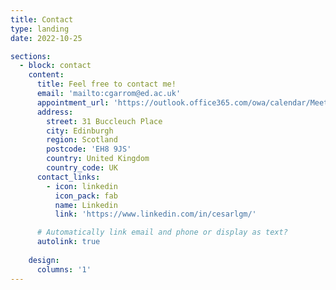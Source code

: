 ```yaml
---
title: Contact
type: landing
date: 2022-10-25

sections:
  - block: contact
    content:
      title: Feel free to contact me!
      email: 'mailto:cgarrom@ed.ac.uk'
      appointment_url: 'https://outlook.office365.com/owa/calendar/Meetingslots@uoe.onmicrosoft.com/bookings/s/3KyNCUZjfEqzUAkxt2X8IQ2'
      address:
        street: 31 Buccleuch Place
        city: Edinburgh
        region: Scotland
        postcode: 'EH8 9JS'
        country: United Kingdom
        country_code: UK
      contact_links:
        - icon: linkedin
          icon_pack: fab
          name: Linkedin
          link: 'https://www.linkedin.com/in/cesarlgm/'

      # Automatically link email and phone or display as text?
      autolink: true
        
    design:
      columns: '1'
---
```

